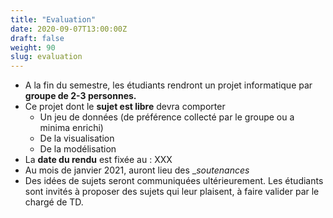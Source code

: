 ```yaml
---
title: "Evaluation"
date: 2020-09-07T13:00:00Z
draft: false
weight: 90
slug: evaluation
---
```


* A la fin du semestre, les étudiants rendront un projet informatique par __groupe de 2-3 personnes.__
* Ce projet dont le __sujet est libre__ devra comporter
    - Un jeu de données (de préférence collecté par le groupe ou a minima enrichi)
    - De la visualisation
    - De la modélisation
* La __date du rendu__ est fixée au : XXX
* Au mois de janvier 2021, auront lieu des __soutenances_
* Des idées de sujets seront communiquées ultérieurement.
Les étudiants sont invités à proposer des sujets qui leur plaisent, à faire valider par le chargé de TD. 